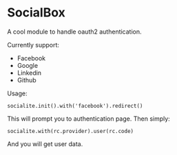 # SocialBox

A cool module to handle oauth2 authentication.

Currently support:

* Facebook
* Google
* Linkedin
* Github

Usage:

`socialite.init().with('facebook').redirect()`

This will prompt you to authentication page. Then simply:

`socialite.with(rc.provider).user(rc.code)`

And you will get user data.